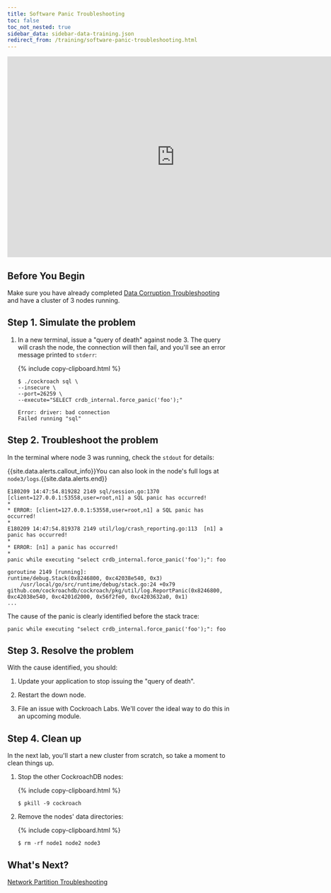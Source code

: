 ```yaml
---
title: Software Panic Troubleshooting
toc: false
toc_not_nested: true
sidebar_data: sidebar-data-training.json
redirect_from: /training/software-panic-troubleshooting.html
---
```


<iframe src="https://docs.google.com/presentation/d/e/2PACX-1vRLVEmTRHybBudw4VySy16RQ8Udm8uE2bDzEdO5x2g2wY66TMxkGQYDEptIQR-L3FcsaGqgxVCSu9ut/embed?start=false&loop=false" frameborder="0" width="756" height="454" allowfullscreen="true" mozallowfullscreen="true" webkitallowfullscreen="true"></iframe>

<style>
  #toc ul:before {
    content: "Hands-on Lab"
  }
</style>
<div id="toc"></div>

## Before You Begin

Make sure you have already completed [Data Corruption Troubleshooting](data-corruption-troubleshooting.html) and have a cluster of 3 nodes running.

## Step 1. Simulate the problem

1. In a new terminal, issue a "query of death" against node 3. The query will crash the node, the connection will then fail, and you'll see an error message printed to `stderr`:

    {% include copy-clipboard.html %}
    ~~~ shell
    $ ./cockroach sql \
    --insecure \
    --port=26259 \
    --execute="SELECT crdb_internal.force_panic('foo');"
    ~~~

    ~~~
    Error: driver: bad connection
    Failed running "sql"
    ~~~

## Step 2. Troubleshoot the problem

In the terminal where node 3 was running, check the `stdout` for details:

{{site.data.alerts.callout_info}}You can also look in the node's full logs at <code>node3/logs</code>.{{site.data.alerts.end}}

~~~
E180209 14:47:54.819282 2149 sql/session.go:1370  [client=127.0.0.1:53558,user=root,n1] a SQL panic has occurred!
*
* ERROR: [client=127.0.0.1:53558,user=root,n1] a SQL panic has occurred!
*
E180209 14:47:54.819378 2149 util/log/crash_reporting.go:113  [n1] a panic has occurred!
*
* ERROR: [n1] a panic has occurred!
*
panic while executing "select crdb_internal.force_panic('foo');": foo

goroutine 2149 [running]:
runtime/debug.Stack(0x8246800, 0xc42038e540, 0x3)
	/usr/local/go/src/runtime/debug/stack.go:24 +0x79
github.com/cockroachdb/cockroach/pkg/util/log.ReportPanic(0x8246800, 0xc42038e540, 0xc4201d2000, 0x56f2fe0, 0xc4203632a0, 0x1)
...
~~~

The cause of the panic is clearly identified before the stack trace:

~~~
panic while executing "select crdb_internal.force_panic('foo');": foo
~~~

## Step 3. Resolve the problem

With the cause identified, you should:

1. Update your application to stop issuing the "query of death".

2. Restart the down node.

3. File an issue with Cockroach Labs. We'll cover the ideal way to do this in an upcoming module.

## Step 4. Clean up

In the next lab, you'll start a new cluster from scratch, so take a moment to clean things up.

1. Stop the other CockroachDB nodes:

    {% include copy-clipboard.html %}
    ~~~ shell
    $ pkill -9 cockroach
    ~~~

2. Remove the nodes' data directories:

    {% include copy-clipboard.html %}
    ~~~ shell
    $ rm -rf node1 node2 node3
    ~~~

## What's Next?

[Network Partition Troubleshooting](network-partition-troubleshooting.html)
